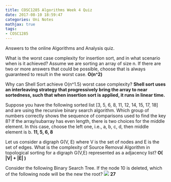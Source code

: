 ```yaml
---
title: COSC1285 Algorithms Week 4 Quiz
date: 2017-08-10 18:59:47
categories: Uni Notes
mathjax: true
tags:
- COSC1285
---
```


Answers to the online Algorithms and Analysis quiz.

<!--more-->

What is the worst case complexity for insertion sort, and in what scenario when is it achieved?  Assume we are sorting an array of size n. If there are two or more answers that could be possible, choose that is always guaranteed to result in the worst case.
  **O(n^2)**

Why can Shell Sort achieve O(n^1.5) worst case complexity?
  **Shell sort uses an interleaving strategy that progressively bring the array to near sortedness, such that when insertion sort is applied, it runs in linear time.**

Suppose you have the following sorted list [3, 5, 6, 8, 11, 12, 14, 15, 17, 18] and are using the recursive binary search algorithm. Which group of numbers correctly shows the sequence of comparisons used to find the key 8?  If the array/subarray has even length, there is two choices for the middle element.  In this case, choose the left one, i.e., a, b, c, d, then middle element is b.
  **11, 5, 6, 8**

Let us consider a digraph G(V, E) where V is the set of nodes and E is the set of edges. What is the complexity of Source Removal Algorithm in topological sorting for a digraph G(V,E) represented as a adjacency list?
  **O( |V| + |E| )**

Consider the following Binary Search Tree. If the node 10 is deleted, which of the following node will be the new the root?
  ![](/images/cosc1285/bst.jpg)
  **27**
